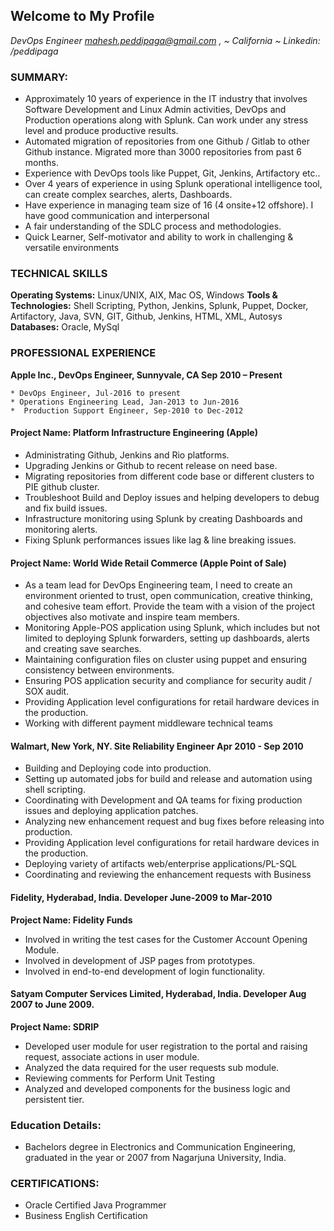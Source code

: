 ## Welcome to My Profile

_DevOps Engineer mahesh.peddipaga@gmail.com , ~ California ~ Linkedin: /peddipaga_

### SUMMARY:
* Approximately 10 years of experience in the IT industry that involves Software Development and Linux Admin activities, DevOps and Production operations along with Splunk. Can work under any stress level and produce productive results. 
* Automated migration of repositories from one Github / Gitlab to other Github instance. Migrated more than 3000 repositories from past 6 months.
* Experience with DevOps tools like Puppet, Git, Jenkins, Artifactory etc..
* Over 4 years of experience in using Splunk operational intelligence tool, can create complex searches, alerts, Dashboards. 
* Have experience in managing team size of 16 (4 onsite+12 offshore). I have good communication and interpersonal 
* A fair understanding of the SDLC process and methodologies.
* Quick Learner, Self-motivator and ability to work in challenging & versatile environments

### TECHNICAL SKILLS

**Operating Systems:** 		    Linux/UNIX, AIX, Mac OS, Windows
**Tools & Technologies:**   	Shell Scripting, Python, Jenkins, Splunk, Puppet, Docker, Artifactory,         Java, SVN, GIT, Github,                                   Jenkins, HTML, XML, Autosys
**Databases:**        		   	Oracle, MySql

### PROFESSIONAL EXPERIENCE
**Apple Inc., DevOps Engineer, Sunnyvale, CA            				                                Sep 2010 – Present**

    * DevOps Engineer, Jul-2016 to present
    * Operations Engineering Lead, Jan-2013 to Jun-2016 
    *  Production Support Engineer, Sep-2010 to Dec-2012

#### Project Name:  Platform Infrastructure Engineering (Apple)      
* Administrating Github, Jenkins and Rio platforms.
* Upgrading Jenkins or Github to recent release on need base. 
* Migrating repositories from different code base or different clusters to PIE github cluster.
* Troubleshoot Build and Deploy issues and helping developers to debug and fix build issues.
* Infrastructure monitoring using Splunk by creating Dashboards and monitoring alerts.
* Fixing Splunk performances issues like lag & line breaking issues.

#### Project Name:  World Wide Retail Commerce (Apple Point of Sale)   
* As a team lead for DevOps Engineering team, I need to create an environment oriented to trust, open communication, creative thinking, and cohesive team effort. Provide the team with a vision of the project objectives also motivate and inspire team members.
* Monitoring Apple-POS application using Splunk, which includes but not limited to deploying Splunk forwarders, setting up dashboards, alerts and creating save searches. 
* Maintaining configuration files on cluster using puppet and ensuring consistency between environments.
* Ensuring POS application security and compliance for security audit / SOX audit.
* Providing Application level configurations for retail hardware devices in the production.  
* Working with different payment middleware technical teams

#### Walmart, New York, NY. Site Reliability Engineer                                          Apr 2010 - Sep 2010
* Building and Deploying code into production. 
* Setting up automated jobs for build and release and automation using shell scripting. 
* Coordinating with Development and QA teams for fixing production issues and deploying application patches.
* Analyzing new enhancement request and bug fixes before releasing into production.
* Providing Application level configurations for retail hardware devices in the production.  
* Deploying variety of artifacts web/enterprise applications/PL-SQL
* Coordinating and reviewing the enhancement requests with Business 

#### Fidelity, Hyderabad, India. Developer				                                            June-2009 to Mar-2010
**Project Name: Fidelity Funds**

* Involved in writing the test cases for the Customer Account Opening Module.
* Involved in development of JSP pages from prototypes.
* Involved in end-to-end development of login functionality.

#### Satyam Computer Services Limited, Hyderabad, India. Developer 	                          Aug 2007 to June 2009.
**Project Name: SDRIP**

* Developed user module for user registration to the portal and raising request, associate actions in user module.
*	Analyzed the data required for the user requests sub module.
*	Reviewing comments for Perform Unit Testing
*	Analyzed and developed components for the business logic and persistent tier.

### Education Details:  
* Bachelors degree in Electronics and Communication Engineering, graduated in the year or 2007 from Nagarjuna University, India.

### CERTIFICATIONS:
*	Oracle Certified Java Programmer
* Business English Certification

